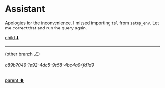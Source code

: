 # Assistant

Apologies for the inconvenience. I missed importing `tsl` from `setup_env`. Let me correct that and run the query again.

[child ⬇️](#c89b7049-1e92-4dc5-9e58-4bc4a94fd1d9)

---

(other branch ⎇)
###### c89b7049-1e92-4dc5-9e58-4bc4a94fd1d9
[parent ⬆️](#8aedc1e2-f327-4ae4-9433-2ed881257273)
